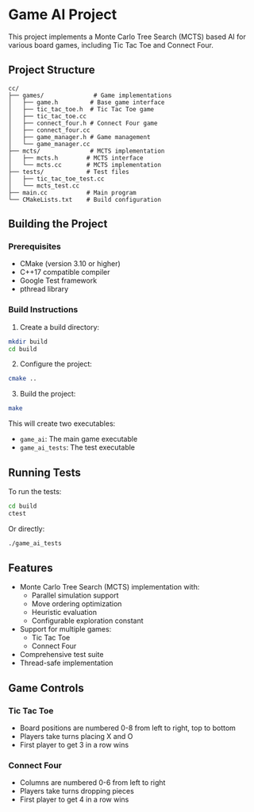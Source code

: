 # Game AI Project

This project implements a Monte Carlo Tree Search (MCTS) based AI for various board games, including Tic Tac Toe and Connect Four.

## Project Structure

```
cc/
├── games/              # Game implementations
│   ├── game.h         # Base game interface
│   ├── tic_tac_toe.h  # Tic Tac Toe game
│   ├── tic_tac_toe.cc
│   ├── connect_four.h # Connect Four game
│   ├── connect_four.cc
│   ├── game_manager.h # Game management
│   └── game_manager.cc
├── mcts/              # MCTS implementation
│   ├── mcts.h        # MCTS interface
│   └── mcts.cc       # MCTS implementation
├── tests/            # Test files
│   ├── tic_tac_toe_test.cc
│   └── mcts_test.cc
├── main.cc           # Main program
└── CMakeLists.txt    # Build configuration
```

## Building the Project

### Prerequisites

- CMake (version 3.10 or higher)
- C++17 compatible compiler
- Google Test framework
- pthread library

### Build Instructions

1. Create a build directory:
```bash
mkdir build
cd build
```

2. Configure the project:
```bash
cmake ..
```

3. Build the project:
```bash
make
```

This will create two executables:
- `game_ai`: The main game executable
- `game_ai_tests`: The test executable

## Running Tests

To run the tests:
```bash
cd build
ctest
```

Or directly:
```bash
./game_ai_tests
```

## Features

- Monte Carlo Tree Search (MCTS) implementation with:
  - Parallel simulation support
  - Move ordering optimization
  - Heuristic evaluation
  - Configurable exploration constant
- Support for multiple games:
  - Tic Tac Toe
  - Connect Four
- Comprehensive test suite
- Thread-safe implementation

## Game Controls

### Tic Tac Toe
- Board positions are numbered 0-8 from left to right, top to bottom
- Players take turns placing X and O
- First player to get 3 in a row wins

### Connect Four
- Columns are numbered 0-6 from left to right
- Players take turns dropping pieces
- First player to get 4 in a row wins
